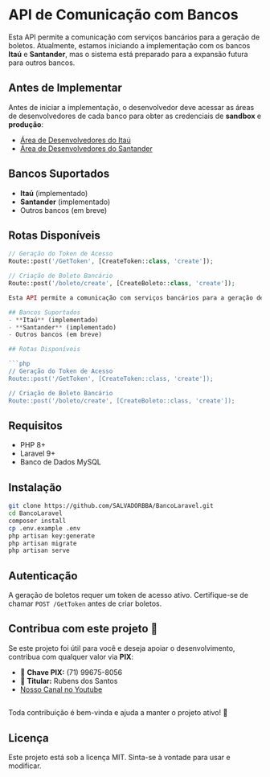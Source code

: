 # API de Comunicação com Bancos

Esta API permite a comunicação com serviços bancários para a geração de boletos. Atualmente, estamos iniciando a implementação com os bancos **Itaú** e **Santander**, mas o sistema está preparado para a expansão futura para outros bancos.

## Antes de Implementar

Antes de iniciar a implementação, o desenvolvedor deve acessar as áreas de desenvolvedores de cada banco para obter as credenciais de **sandbox** e **produção**:

- [Área de Desenvolvedores do Itaú](https://developer.itau.com.br/)
- [Área de Desenvolvedores do Santander](https://developer.santander.com.br/)



## Bancos Suportados
- **Itaú** (implementado)
- **Santander** (implementado)
- Outros bancos (em breve)

## Rotas Disponíveis

```php
// Geração do Token de Acesso
Route::post('/GetToken', [CreateToken::class, 'create']);

// Criação de Boleto Bancário
Route::post('/boleto/create', [CreateBoleto::class, 'create']);

Esta API permite a comunicação com serviços bancários para a geração de boletos. Atualmente, estamos iniciando a implementação com os bancos **Itaú** e **Santander**, mas o sistema está preparado para a expansão futura para outros bancos.

## Bancos Suportados
- **Itaú** (implementado)
- **Santander** (implementado)
- Outros bancos (em breve)

## Rotas Disponíveis

```php
// Geração do Token de Acesso
Route::post('/GetToken', [CreateToken::class, 'create']);

// Criação de Boleto Bancário
Route::post('/boleto/create', [CreateBoleto::class, 'create']);
```

## Requisitos

- PHP 8+
- Laravel 9+
- Banco de Dados MySQL

## Instalação

```sh
git clone https://github.com/SALVADORBBA/BancoLaravel.git
cd BancoLaravel
composer install
cp .env.example .env
php artisan key:generate
php artisan migrate
php artisan serve
```

## Autenticação

A geração de boletos requer um token de acesso ativo. Certifique-se de chamar `POST /GetToken` antes de criar boletos.
## Contribua com este projeto 💙  

Se este projeto foi útil para você e deseja apoiar o desenvolvimento, contribua com qualquer valor via **PIX**:  

- 📱 **Chave PIX:** (71) 99675-8056  
- 🏦 **Titular:** Rubens dos Santos  
- [Nosso Canal no Youtube](https://www.youtube.com/@DEVELOPERAPI-BR)
 ##
Toda contribuição é bem-vinda e ajuda a manter o projeto ativo! 🚀  
## Licença

Este projeto está sob a licença MIT. Sinta-se à vontade para usar e modificar.

